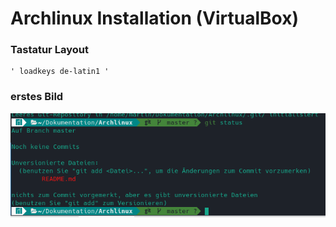 # Archlinux Installation (VirtualBox)

### Tastatur Layout
	' loadkeys de-latin1 '
### erstes Bild
![Alt-text](Bilder/2022-09-07_09-00.png)
